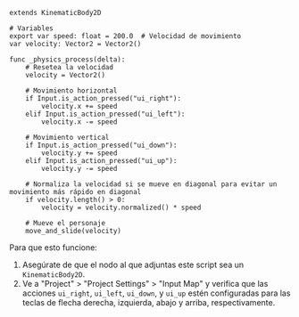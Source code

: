 ```gdscript
extends KinematicBody2D

# Variables
export var speed: float = 200.0  # Velocidad de movimiento
var velocity: Vector2 = Vector2()

func _physics_process(delta):
    # Resetea la velocidad
    velocity = Vector2()

    # Movimiento horizontal
    if Input.is_action_pressed("ui_right"):
        velocity.x += speed
    elif Input.is_action_pressed("ui_left"):
        velocity.x -= speed

    # Movimiento vertical
    if Input.is_action_pressed("ui_down"):
        velocity.y += speed
    elif Input.is_action_pressed("ui_up"):
        velocity.y -= speed

    # Normaliza la velocidad si se mueve en diagonal para evitar un movimiento más rápido en diagonal
    if velocity.length() > 0:
        velocity = velocity.normalized() * speed

    # Mueve el personaje
    move_and_slide(velocity)

```

Para que esto funcione:

1. Asegúrate de que el nodo al que adjuntas este script sea un `KinematicBody2D`.
2. Ve a "Project" > "Project Settings" > "Input Map" y verifica que las acciones `ui_right`, `ui_left`, `ui_down`, y `ui_up` estén configuradas para las teclas de flecha derecha, izquierda, abajo y arriba, respectivamente.